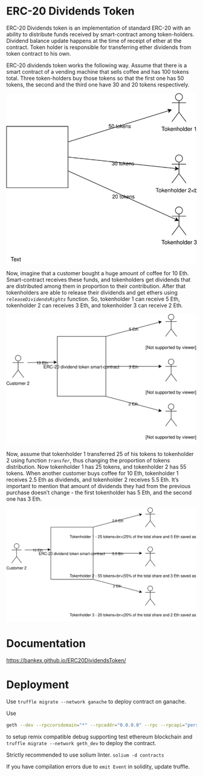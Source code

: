 # ERC-20 Dividends Token

ERC-20 Dividends token is an implementation of standard ERC-20 with an ability to distribute funds received by smart-contract among token-holders. Dividend balance update happens at the time of receipt of ether at the contract. Token holder is responsible for transferring ether dividends from token contract to his own.

ERC-20 dividends token works the following way. Assume that there is a smart contract of a vending machine that sells coffee and has 100 tokens total. Three token-holders buy those tokens so that the first one has 50 tokens, the second and the third one have 30 and 20 tokens respectively.  

![getting tokens](../docs/images/image0.svg)

Now, imagine that a customer bought a huge amount of coffee for 10 Eth. Smart-contract receives these funds, and tokenholders get dividends that are distributed among them in proportion to their contribution. After that tokenholders are able to release their dividends and get ethers using *`releaseDividendsRights`* function.  So, tokenholder 1 can receive 5 Eth, tokenholder 2 can receives 3 Eth, and tokenholder 3 can receive 2 Eth.

![releasing dividends](../docs/images/image1.svg)

Now, assume that tokenholder 1 transferred 25 of his tokens to tokenholder 2 using function *`transfer`*, thus changing the proportion of tokens distribution. Now tokenholder 1 has 25 tokens, and tokenholder 2 has 55 tokens. When another customer buys coffee for 10 Eth, tokenholder 1 receives 2.5 Eth as dividends, and tokenholder 2 receives 5.5 Eth. It’s important to mention that amount of dividends they had from the previous purchase doesn’t change - the first tokenholder has 5 Eth, and the second one has 3 Eth. 

![proportion changed](../docs/images/image2.svg)






# Documentation

https://bankex.github.io/ERC20DividendsToken/


# Deployment

Use `truffle migrate --network ganache` to  deploy contract on ganache.

Use 
```bash
geth --dev --rpccorsdomain="*" --rpcaddr="0.0.0.0" --rpc --rpcapi="personal,eth,net,debug,web3,db,admin" --networkid 7555  --dev.period=1
```
to setup remix compatible debug supporting test ethereum blockchain and `truffle migrate --network geth_dev` to deploy the contract.


Strictly recommended to use solium linter. `solium -d contracts`

If you have compilation errors due to `emit Event` in solidity, update truffle.